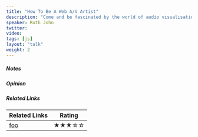 ```yaml
---
title: "How To Be A Web A/V Artist"
description: "Come and be fascinated by the world of audio visualisation in a browser. This isn’t just about creating stunning data vis to music! We see how we can pipe data realtime into custom properties to enhance our visuals. The speaker re-addresses how we analyse sound via the Web Audio API and proposes a better way of processing the data to better suit music. And, to top it all off, we harness the Web MIDI API for full hardware control as well. You may not think it, but this really is a talk with a great deal of take-aways and new techniques for you to consider in your coding life."
speaker: Ruth John
twitter: 
video:
tags: [js]
layout: "talk"
weight: 2
---
```


<article id="1">

##### Notes

</article>

<article id="2">

##### Opinion

</article>

<article id="3">

##### Related Links

Related Links | Rating
--- | ---
[foo](https://foo) | ★★★☆☆

</article>